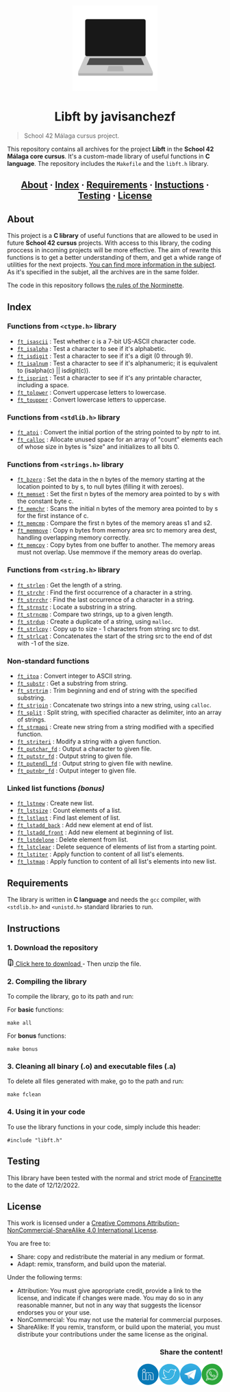 <div id="header" align = center>
  <img src="https://github.com/Javisanchezf/media/blob/main/pc-gif.webp" width="200"/>
</div>

<h1 align = center>Libft by javisanchezf</h1>

> School 42 Málaga cursus project.

This repository contains all archives for the project __Libft__ in the __School 42 Málaga core cursus__. It's a custom-made library of useful functions in __C language__. The repository includes the `Makefile` and the `libft.h` library.

<h2 align = center>
	<a href="#about">About</a>
	<span> · </span>
	<a href="#index">Index</a>
	<span> · </span>
	<a href="#requirements">Requirements</a>
	<span> · </span>
	<a href="#instructions">Instuctions</a>
	<span> · </span>
	<a href="#testing">Testing</a>
	<span> · </span>
	<a href="#license">License</a>
</h2>

## About

This project is a __C library__ of useful functions that are allowed to be used in future __School 42 cursus__ projects. With access to this library, the coding proccess in incoming projects will be more effective. The aim of rewrite this functions is to get a better understanding of them, and get a whide range of utilities for the next projects. [You can find more information in the subject](https://github.com/Javisanchezf/42pdfs/blob/main/libft_subject.pdf). As it's specified in the subjet, all the archives are in the same folder.

The code in this repository follows [the rules of the Norminette](https://github.com/Javisanchezf/42pdfs/blob/main/norme.pdf).

## Index
### Functions from `<ctype.h>` library
* [`ft_isascii`](https://github.com/Javisanchezf/42-Libft/blob/main/ft_isascii.c) : Test whether c is a 7-bit US-ASCII character code.
* [`ft_isalpha`](https://github.com/Javisanchezf/42-Libft/blob/main/ft_isalpha.c) : Test a character to see if it's alphabetic.
* [`ft_isdigit`](https://github.com/Javisanchezf/42-Libft/blob/main/ft_isdigit.c) : Test a character to see if it's a digit (0 through 9).
* [`ft_isalnum`](https://github.com/Javisanchezf/42-Libft/blob/main/ft_isalnum.c) : Test a character to see if it's alphanumeric; it is equivalent to (isalpha(c) || isdigit(c)).
* [`ft_isprint`](https://github.com/Javisanchezf/42-Libft/blob/main/ft_isprint.c) : Test a character to see if it's any printable character, including a space.
* [`ft_tolower`](https://github.com/Javisanchezf/42-Libft/blob/main/ft_tolower.c) : Convert uppercase letters to lowercase.
* [`ft_toupper`](https://github.com/Javisanchezf/42-Libft/blob/main/ft_toupper.c) : Convert lowercase letters to uppercase.

### Functions from `<stdlib.h>` library
* [`ft_atoi`](https://github.com/Javisanchezf/42-Libft/blob/main/ft_atoi.c) : Convert the initial portion of the string pointed to by nptr to int.
* [`ft_calloc`](https://github.com/Javisanchezf/42-Libft/blob/main/ft_calloc.c) : Allocate unused space for an array of "count" elements each of whose size in bytes is "size" and initializes to all bits 0.

### Functions from `<strings.h>` library
* [`ft_bzero`](https://github.com/Javisanchezf/42-Libft/blob/main/ft_bzero.c) : Set the data in the n bytes of the memory starting at the location pointed to by s, to null bytes (filling it with zeroes).
* [`ft_memset`](https://github.com/Javisanchezf/42-Libft/blob/main/ft_memset.c) : Set the first n bytes of the memory area pointed to by s with the constant byte c.
* [`ft_memchr`](https://github.com/Javisanchezf/42-Libft/blob/main/ft_memchr.c) : Scans the initial n bytes of the memory area pointed to by s for the first instance of c.
* [`ft_memcmp`](https://github.com/Javisanchezf/42-Libft/blob/main/ft_memcmp.c) : Compare the first n bytes of the memory areas s1 and s2.
* [`ft_memmove`](https://github.com/Javisanchezf/42-Libft/blob/main/ft_memmove.c) : Copy n bytes from memory area src to memory area dest, handling overlapping memory correctly.
* [`ft_memcpy`](https://github.com/Javisanchezf/42-Libft/blob/main/ft_memcpy.c) : Copy bytes from one buffer to another. The memory areas must not overlap. Use memmove if the memory areas do overlap.

### Functions from `<string.h>` library
* [`ft_strlen`](https://github.com/Javisanchezf/42-Libft/blob/main/ft_strlen.c) : Get the length of a string.
* [`ft_strchr`](https://github.com/Javisanchezf/42-Libft/blob/main/ft_strchr.c) : Find the first occurrence of a character in a string.
* [`ft_strrchr`](https://github.com/Javisanchezf/42-Libft/blob/main/ft_strrchr.c) : Find the last occurrence of a character in a string.
* [`ft_strnstr`](https://github.com/Javisanchezf/42-Libft/blob/main/ft_strnstr.c) : Locate a substring in a string.
* [`ft_strncmp`](https://github.com/Javisanchezf/42-Libft/blob/main/ft_strncmp.c) : Compare two strings, up to a given length.
* [`ft_strdup`](https://github.com/Javisanchezf/42-Libft/blob/main/ft_strdup.c) : Create a duplicate of a string, using `malloc`.
* [`ft_strlcpy`](https://github.com/Javisanchezf/42-Libft/blob/main/ft_strlcpy.c) : Copy up to size - 1 characters from string src to dst.
* [`ft_strlcat`](https://github.com/Javisanchezf/42-Libft/blob/main/ft_strlcat.c) : Concatenates the start of the string src to the end of dst with -1 of the size.

### Non-standard functions
* [`ft_itoa`](https://github.com/Javisanchezf/42-Libft/blob/main/ft_itoa.c) : Convert integer to ASCII string.
* [`ft_substr`](https://github.com/Javisanchezf/42-Libft/blob/main/ft_substr.c) : Get a substring from string.
* [`ft_strtrim`](https://github.com/Javisanchezf/42-Libft/blob/main/ft_strtrim.c) : Trim beginning and end of string with the specified substring.
* [`ft_strjoin`](https://github.com/Javisanchezf/42-Libft/blob/main/ft_strjoin.c) : Concatenate two strings into a new string, using `calloc`.
* [`ft_split`](https://github.com/Javisanchezf/42-Libft/blob/main/ft_split.c) : Split string, with specified character as delimiter, into an array of strings.
* [`ft_strmapi`](https://github.com/Javisanchezf/42-Libft/blob/main/ft_strmapi.c) : Create new string from a string modified with a specified function.
* [`ft_striteri`](https://github.com/Javisanchezf/42-Libft/blob/main/ft_striteri.c) : Modify a string with a given function.
* [`ft_putchar_fd`](https://github.com/Javisanchezf/42-Libft/blob/main/ft_putchar_fd.c) : Output a character to given file.
* [`ft_putstr_fd`](https://github.com/Javisanchezf/42-Libft/blob/main/ft_putstr_fd.c) : Output string to given file.
* [`ft_putendl_fd`](https://github.com/Javisanchezf/42-Libft/blob/main/ft_putendl_fd.c) : Output string to given file with newline.
* [`ft_putnbr_fd`](https://github.com/Javisanchezf/42-Libft/blob/main/ft_putnbr_fd.c) : Output integer to given file.

### Linked list functions *(bonus)*
* [`ft_lstnew`](https://github.com/Javisanchezf/42-Libft/blob/main/ft_lstnew_bonus.c) : Create new list.
* [`ft_lstsize`](https://github.com/Javisanchezf/42-Libft/blob/main/ft_lstsize_bonus.c) : Count elements of a list.
* [`ft_lstlast`](https://github.com/Javisanchezf/42-Libft/blob/main/ft_lstlast_bonus.c) : Find last element of list.
* [`ft_lstadd_back`](https://github.com/Javisanchezf/42-Libft/blob/main/ft_lstadd_back_bonus.c) : Add new element at end of list.
* [`ft_lstadd_front`](https://github.com/Javisanchezf/42-Libft/blob/main/ft_lstadd_front_bonus.c) : Add new element at beginning of list.
* [`ft_lstdelone`](https://github.com/Javisanchezf/42-Libft/blob/main/ft_lstdelone_bonus.c) : Delete element from list.
* [`ft_lstclear`](https://github.com/Javisanchezf/42-Libft/blob/main/ft_lstclear_bonus.c) : Delete sequence of elements of list from a starting point.
* [`ft_lstiter`](https://github.com/Javisanchezf/42-Libft/blob/main/ft_lstiter_bonus.c) : Apply function to content of all list's elements.
* [`ft_lstmap`](https://github.com/Javisanchezf/42-Libft/blob/main/ft_lstmap_bonus.c) : Apply function to content of all list's elements into new list.

## Requirements
The library is written in __C language__ and needs the `gcc` compiler, with `<stdlib.h>` and `<unistd.h>` standard libraries to run.

## Instructions

### 1. Download the repository

<a class="d-flex flex-items-center color-fg-default text-bold no-underline" rel="nofollow" data-hydro-click="{&quot;event_type&quot;:&quot;clone_or_download.click&quot;,&quot;payload&quot;:{&quot;feature_clicked&quot;:&quot;DOWNLOAD_ZIP&quot;,&quot;git_repository_type&quot;:&quot;REPOSITORY&quot;,&quot;repository_id&quot;:577022585,&quot;originating_url&quot;:&quot;https://github.com/Javisanchezf/media&quot;,&quot;user_id&quot;:116069430}}" data-hydro-click-hmac="4887bb7803f139a6f6aac4f6d7e0fdefeb39ad87cd72d9fe78c5940024b8242c" data-ga-click="Repository, download zip, location:repo overview" data-open-app="link" href="/Javisanchezf/42-Libft/archive/refs/heads/main.zip">
    <svg aria-hidden="true" height="16" viewBox="0 0 16 16" version="1.1" width="16" data-view-component="true" class="octicon octicon-file-zip mr-2">
    <path fill-rule="evenodd" d="M3.5 1.75a.25.25 0 01.25-.25h3a.75.75 0 000 1.5h.5a.75.75 0 000-1.5h2.086a.25.25 0 01.177.073l2.914 2.914a.25.25 0 01.073.177v8.586a.25.25 0 01-.25.25h-.5a.75.75 0 000 1.5h.5A1.75 1.75 0 0014 13.25V4.664c0-.464-.184-.909-.513-1.237L10.573.513A1.75 1.75 0 009.336 0H3.75A1.75 1.75 0 002 1.75v11.5c0 .649.353 1.214.874 1.515a.75.75 0 10.752-1.298.25.25 0 01-.126-.217V1.75zM8.75 3a.75.75 0 000 1.5h.5a.75.75 0 000-1.5h-.5zM6 5.25a.75.75 0 01.75-.75h.5a.75.75 0 010 1.5h-.5A.75.75 0 016 5.25zm2 1.5A.75.75 0 018.75 6h.5a.75.75 0 010 1.5h-.5A.75.75 0 018 6.75zm-1.25.75a.75.75 0 000 1.5h.5a.75.75 0 000-1.5h-.5zM8 9.75A.75.75 0 018.75 9h.5a.75.75 0 010 1.5h-.5A.75.75 0 018 9.75zm-.75.75a1.75 1.75 0 00-1.75 1.75v3c0 .414.336.75.75.75h2.5a.75.75 0 00.75-.75v-3a1.75 1.75 0 00-1.75-1.75h-.5zM7 12.25a.25.25 0 01.25-.25h.5a.25.25 0 01.25.25v2.25H7v-2.25z"></path>
</svg>
    Click here to download
</a>
- Then unzip the file.

### 2. Compiling the library

To compile the library, go to its path and run:

For __basic__ functions:
```
make all
```

For __bonus__ functions:
```
make bonus
```

### 3. Cleaning all binary (.o) and executable files (.a)

To delete all files generated with make, go to the path and run:
```
make fclean
```

### 4. Using it in your code

To use the library functions in your code, simply include this header:
```
#include "libft.h"
```

## Testing
This library have been tested with the normal and strict mode of [Francinette](https://github.com/xicodomingues/francinette) to the date of 12/12/2022.

## License
This work is licensed under a [Creative Commons Attribution-NonCommercial-ShareAlike 4.0 International License](http://creativecommons.org/licenses/by-nc-sa/4.0/).

You are free to:
* Share: copy and redistribute the material in any medium or format.
* Adapt: remix, transform, and build upon the material.

Under the following terms:
* Attribution: You must give appropriate credit, provide a link to the license, and indicate if changes were made. You may do so in any reasonable manner, but not in any way that suggests the licensor endorses you or your use.
* NonCommercial: You may not use the material for commercial purposes.
* ShareAlike: If you remix, transform, or build upon the material, you must distribute your contributions under the same license as the original.

<h3 align = right>Share the content!</h3>

[<img src="https://github.com/Javisanchezf/media/blob/main/whatsapp-icon.png" width="50" height="50" align = right></img>](https://api.whatsapp.com/send?text=Hey!%20Check%20out%20this%20cool%20repository%20I%20found%20on%20Github.%20%0ahttps://github.com/Javisanchezf/42-Libft)
[<img src="https://github.com/Javisanchezf/media/blob/main/telegram-icon.webp" width="50" height="50" align = right></img>](https://t.me/share/url?url=https://github.com/javisanchezf/42-Libft&text=Hey!%20Check%20out%20this%20cool%20repository%20I%20found%20on%20Github.)
[<img src="https://github.com/Javisanchezf/media/blob/main/twitter-icon.png" width="50" height="50" align = right></img>](https://twitter.com/intent/tweet?url=https://github.com/Javisanchezf/42-Libft&text=Hey!%20Check%20out%20this%20cool%20repository%20I%20found%20on%20Github)
[<img src="https://github.com/Javisanchezf/media/blob/main/linkedin-icon.png" width="50" height="50" align = right></img>](https://www.linkedin.com/sharing/share-offsite/?url=https://github.com/javisanchezf/42-Libft)
